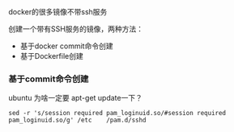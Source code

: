 docker的很多镜像不带ssh服务

创建一个带有SSH服务的镜像，两种方法：
- 基于docker commit命令创建
- 基于Dockerfile创建

### 基于commit命令创建
ubuntu 为啥一定要 apt-get update一下？
```
sed -r 's/session required pam_loginuid.so/#session required pam_loginuid.so/g' /etc    /pam.d/sshd
```





